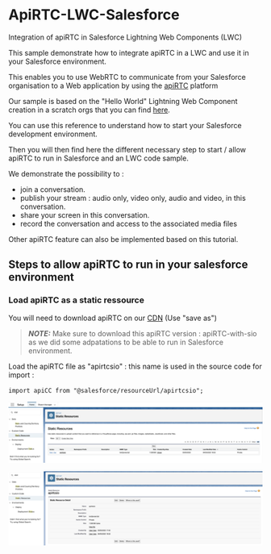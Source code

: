 # ApiRTC-LWC-Salesforce
Integration of apiRTC in Salesforce Lightning Web Components (LWC)

This sample demonstrate how to integrate apiRTC in a LWC and use it in your Salesforce environment.

This enables you to use WebRTC to communicate from your Salesforce organisation to a Web application by using the [apiRTC](https://www.apirtc.com) platform

Our sample is based on the "Hello World" Lightning Web Component creation in a scratch orgs that you can find [here](https://developer.salesforce.com/docs/component-library/documentation/en/lwc/lwc.get_started_introduction).

You can use this reference to understand how to start your Salesforce development environment.

Then you will then find here the different necessary step to start / allow apiRTC to run in Salesforce and an LWC code sample.

We demonstrate the possibility to :
- join a conversation.
- publish your stream : audio only, video only, audio and video, in this conversation.
- share your screen in this conversation.
- record the conversation and access to the associated media files

Other apiRTC feature can also be implemented based on this tutorial.

## Steps to allow apiRTC to run in your salesforce environment

### Load apiRTC as a static ressource

You will need to download apiRTC on our [CDN](https://dev.cdn.apizee.com/apiRTC/apiRTC-with-sio.min.js) (Use "save as")

> **_NOTE:_**  Make sure to download this apiRTC version : apiRTC-with-sio as we did some adpatations to be able to run in Salesforce environment.

Load the apiRTC file as "apirtcsio" : this name is used in the source code for import :

```
import apiCC from "@salesforce/resourceUrl/apirtcsio";
```

![Load apiRTC as a static ressource!](/assets/images/static-ressources-1.png "Static ressources")

![Load apiRTC as a static ressource!](/assets/images/static-ressources-2.png "Static ressources")

